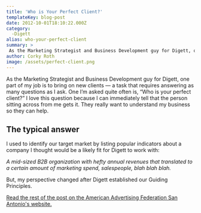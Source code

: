 ```yaml
---
title: 'Who is Your Perfect Client?'
templateKey: blog-post
date: 2012-10-01T18:10:22.000Z
category: 
  -Digett
alias: who-your-perfect-client
summary: > 
 As the Marketing Strategist and Business Development guy for Digett, one part of my job is to bring on new clients — a task that requires answering as many questions as I ask. One I’m asked quite often is, "Who is your perfect client?" I love this question because I can immediately tell that the person sitting across from me gets it. They really want to understand my business so they can help.
author: Corky Roth
image: /assets/perfect-client.png
---
```


As the Marketing Strategist and Business Development guy for Digett, one part of my job is to bring on new clients — a task that requires answering as many questions as I ask. One I’m asked quite often is, “Who is your perfect client?” I love this question because I can immediately tell that the person sitting across from me gets it. They really want to understand my business so they can help.

The typical answer
------------------

I used to identify our target market by listing popular indicators about a company I thought would be a likely fit for Digett to work with:

_A mid-sized B2B organization with hefty annual revenues that translated to a certain amount of marketing spend, salespeople, blah blah blah._

But, my perspective changed after Digett established our Guiding Principles.

[Read the rest of the post on the American Advertising Federation San Antonio's website.](http://www.aaf-sanantonio.org/2012/10/01/who-is-your-perfect-client/)